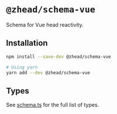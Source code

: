 # `@zhead/schema-vue`

Schema for Vue head reactivity.

## Installation

```bash
npm install --save-dev @zhead/schema-vue

# Using yarn
yarn add --dev @zhead/schema-vue
```

## Types

See [schema.ts](./src/schema.ts) for the full list of types.
